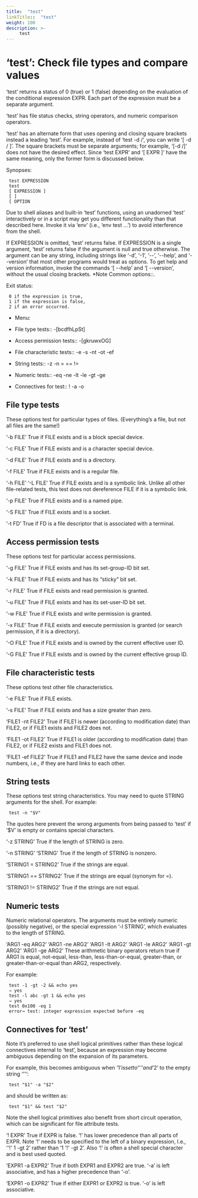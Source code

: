 ```yaml
---
title:  "test"
linkTitle::  "test"
weight: 100
description: >-
     test
---
```


# ‘test’: Check file types and compare values

‘test’ returns a status of 0 (true) or 1 (false) depending on the
evaluation of the conditional expression EXPR. Each part of the
expression must be a separate argument.

‘test’ has file status checks, string operators, and numeric comparison
operators.

‘test’ has an alternate form that uses opening and closing square
brackets instead a leading ‘test’. For example, instead of ‘test -d /’,
you can write ‘\[ -d / \]’. The square brackets must be separate
arguments; for example, ‘\[-d /\]’ does not have the desired effect.
Since ‘test EXPR’ and ‘\[ EXPR \]’ have the same meaning, only the
former form is discussed below.

Synopses:

``` 
 test EXPRESSION
 test
 [ EXPRESSION ]
 [ ]
 [ OPTION
```

Due to shell aliases and built-in ‘test’ functions, using an unadorned
‘test’ interactively or in a script may get you different
functionality than that described here. Invoke it via ‘env’ (i.e., ‘env
test ...’) to avoid interference from the shell.

If EXPRESSION is omitted, ‘test’ returns false. If EXPRESSION is a
single argument, ‘test’ returns false if the argument is null and true
otherwise. The argument can be any string, including strings like ‘-d’,
‘-1’, ‘--’, ‘--help’, and ‘--version’ that most other programs would
treat as options. To get help and version information, invoke the
commands ‘\[ --help’ and ‘\[ --version’, without the usual closing
brackets. \*Note Common options::.

Exit status:

``` 
 0 if the expression is true,
 1 if the expression is false,
 2 if an error occurred.
```

  - Menu:

  - File type tests:: -\[bcdfhLpSt\]

  - Access permission tests:: -\[gkruwxOG\]

  - File characteristic tests:: -e -s -nt -ot -ef

  - String tests:: -z -n = == \!=

  - Numeric tests:: -eq -ne -lt -le -gt -ge

  - Connectives for test:: \! -a -o

## File type tests

These options test for particular types of files. (Everything’s a file,
but not all files are the same\!)

‘-b FILE’ True if FILE exists and is a block special device.

‘-c FILE’ True if FILE exists and is a character special device.

‘-d FILE’ True if FILE exists and is a directory.

‘-f FILE’ True if FILE exists and is a regular file.

‘-h FILE’ ‘-L FILE’ True if FILE exists and is a symbolic link. Unlike
all other file-related tests, this test does not dereference FILE if it
is a symbolic link.

‘-p FILE’ True if FILE exists and is a named pipe.

‘-S FILE’ True if FILE exists and is a socket.

‘-t FD’ True if FD is a file descriptor that is associated with a
terminal.

## Access permission tests

These options test for particular access permissions.

‘-g FILE’ True if FILE exists and has its set-group-ID bit set.

‘-k FILE’ True if FILE exists and has its “sticky” bit set.

‘-r FILE’ True if FILE exists and read permission is granted.

‘-u FILE’ True if FILE exists and has its set-user-ID bit set.

‘-w FILE’ True if FILE exists and write permission is granted.

‘-x FILE’ True if FILE exists and execute permission is granted (or
search permission, if it is a directory).

‘-O FILE’ True if FILE exists and is owned by the current effective user
ID.

‘-G FILE’ True if FILE exists and is owned by the current effective
group ID.

## File characteristic tests

These options test other file characteristics.

‘-e FILE’ True if FILE exists.

‘-s FILE’ True if FILE exists and has a size greater than zero.

‘FILE1 -nt FILE2’ True if FILE1 is newer (according to modification
date) than FILE2, or if FILE1 exists and FILE2 does not.

‘FILE1 -ot FILE2’ True if FILE1 is older (according to modification
date) than FILE2, or if FILE2 exists and FILE1 does not.

‘FILE1 -ef FILE2’ True if FILE1 and FILE2 have the same device and inode
numbers, i.e., if they are hard links to each other.

## String tests

These options test string characteristics. You may need to quote STRING
arguments for the shell. For example:

``` 
 test -n "$V"
```

The quotes here prevent the wrong arguments from being passed to ‘test’
if ‘$V’ is empty or contains special characters.

‘-z STRING’ True if the length of STRING is zero.

‘-n STRING’ ‘STRING’ True if the length of STRING is nonzero.

‘STRING1 = STRING2’ True if the strings are equal.

‘STRING1 == STRING2’ True if the strings are equal (synonym for =).

‘STRING1 \!= STRING2’ True if the strings are not equal.

## Numeric tests

Numeric relational operators. The arguments must be entirely numeric
(possibly negative), or the special expression ‘-l STRING’, which
evaluates to the length of STRING.

‘ARG1 -eq ARG2’ ‘ARG1 -ne ARG2’ ‘ARG1 -lt ARG2’ ‘ARG1 -le ARG2’ ‘ARG1
-gt ARG2’ ‘ARG1 -ge ARG2’ These arithmetic binary operators return true
if ARG1 is equal, not-equal, less-than, less-than-or-equal,
greater-than, or greater-than-or-equal than ARG2, respectively.

For example:

``` 
 test -1 -gt -2 && echo yes
 ⇒ yes
 test -l abc -gt 1 && echo yes
 ⇒ yes
 test 0x100 -eq 1
 error→ test: integer expression expected before -eq
```

## Connectives for ‘test’

Note it’s preferred to use shell logical primitives rather than these
logical connectives internal to ‘test’, because an expression may become
ambiguous depending on the expansion of its parameters.

For example, this becomes ambiguous when ‘$1’ is set to ‘'\!'’ and ‘$2’
to the empty string ‘''’:

``` 
 test "$1" -a "$2"
```

and should be written as:

``` 
 test "$1" && test "$2"
```

Note the shell logical primitives also benefit from short circuit
operation, which can be significant for file attribute tests.

‘\! EXPR’ True if EXPR is false. ‘\!’ has lower precedence than all
parts of EXPR. Note ‘\!’ needs to be specified to the left of a binary
expression, I.e., ‘'\!' 1 -gt 2’ rather than ‘1 '\!' -gt 2’. Also ‘\!’
is often a shell special character and is best used quoted.

‘EXPR1 -a EXPR2’ True if both EXPR1 and EXPR2 are true. ‘-a’ is left
associative, and has a higher precedence than ‘-o’.

‘EXPR1 -o EXPR2’ True if either EXPR1 or EXPR2 is true. ‘-o’ is left
associative.
